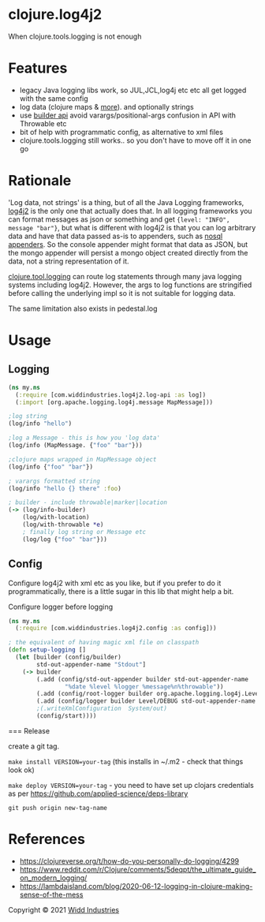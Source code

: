 # clojure.log4j2

When clojure.tools.logging is not enough

# Features

* legacy Java logging libs work, so JUL,JCL,log4j etc etc all get logged with the same config
* log data (clojure maps & [more](https://logging.apache.org/log4j/2.x/manual/messages.html)). and optionally strings
* use [builder api](https://logging.apache.org/log4j/2.x/manual/logbuilder.html) avoid varargs/positional-args confusion in API with Throwable etc
* bit of help with programmatic config, as alternative to xml files
* clojure.tools.logging still works.. so you don't have to move off it in one go

# Rationale

'Log data, not strings' is a thing, but of all the Java Logging frameworks, [log4j2](https://logging.apache.org/log4j/2.x/) is the 
only one that actually does that. In all logging frameworks you can format messages as
json or something and get `{level: "INFO", message "bar"}`, but what is different with log4j2
is that you can log arbitrary data and have that data passed as-is to appenders, such as 
[nosql appenders](https://logging.apache.org/log4j/2.x/manual/appenders.html#NoSQLAppender). So the console
appender might format that data as JSON, but the mongo appender will persist a mongo object 
created directly from the data, not a string representation of it.

[clojure.tool.logging](https://github.com/clojure/tools.logging) can route log statements
through many java logging systems including log4j2. However, the args to log
functions are stringified before calling the underlying impl so it is not suitable for logging data.

The same limitation also exists in pedestal.log

# Usage

## Logging 

```clojure
(ns my.ns
  (:require [com.widdindustries.log4j2.log-api :as log])
  (:import [org.apache.logging.log4j.message MapMessage]))

;log string
(log/info "hello")

;log a Message - this is how you 'log data'
(log/info (MapMessage. {"foo" "bar"}))

;clojure maps wrapped in MapMessage object
(log/info {"foo" "bar"})

; varargs formatted string
(log/info "hello {} there" :foo)

; builder - include throwable|marker|location
(-> (log/info-builder)
    (log/with-location)
    (log/with-throwable *e)
    ; finally log string or Message etc
    (log/log {"foo" "bar"}))
```
## Config

Configure log4j2 with xml etc as you like, but if you prefer
to do it programmatically, there is a little sugar in this lib that might help a bit.

Configure logger before logging

```clojure
(ns my.ns
  (:require [com.widdindustries.log4j2.config :as config]))

; the equivalent of having magic xml file on classpath
(defn setup-logging []
  (let [builder (config/builder)
        std-out-appender-name "Stdout"]
    (-> builder
        (.add (config/std-out-appender builder std-out-appender-name
                "%date %level %logger %message%n%throwable"))
        (.add (config/root-logger builder org.apache.logging.log4j.Level/INFO std-out-appender-name))
        (.add (config/logger builder Level/DEBUG std-out-appender-name "my.ns"))
        ;(.writeXmlConfiguration  System/out)
        (config/start))))

```

=== Release

create a git tag.

`make install VERSION=your-tag` (this installs in ~/.m2 - check that things look ok)

`make deploy VERSION=your-tag`  - you need to have set up clojars credentials as per https://github.com/applied-science/deps-library

`git push origin new-tag-name`

# References

* https://clojureverse.org/t/how-do-you-personally-do-logging/4299
* https://www.reddit.com/r/Clojure/comments/5deqpt/the_ultimate_guide_on_modern_logging/
* https://lambdaisland.com/blog/2020-06-12-logging-in-clojure-making-sense-of-the-mess


Copyright © 2021 [Widd Industries](https://widdindustries.com/about/)

